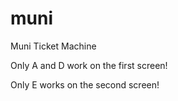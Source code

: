 # muni
Muni Ticket Machine

Only A and D work on the first screen!

Only E works on the second screen!
